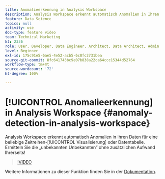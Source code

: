 ```yaml
---
title: Anomalieerkennung in Analysis Workspace
description: Analysis Workspace erkennt automatisch Anomalien in Ihren Daten für eine beliebige Zeitreihenvisualisierung oder Datentabelle. Ermitteln Sie die „unbekannten Unbekannten“ ohne zusätzlichen Aufwand Ihrerseits!
feature: Data Science
topics: null
activity: use
doc-type: feature video
team: Technical Marketing
kt: 2336
role: User, Developer, Data Engineer, Architect, Data Architect, Admin, Leader
level: Beginner
exl-id: 175c91e5-6ae5-4e52-acb5-6c8fc2731bea
source-git-commit: 8fc641743bc9e07b838a22ca64ccc15344d52764
workflow-type: tm+mt
source-wordcount: '72'
ht-degree: 100%

---
```


# [!UICONTROL Anomalieerkennung] in Analysis Workspace {#anomaly-detection-in-analysis-workspace}

Analysis Workspace erkennt automatisch Anomalien in Ihren Daten für eine beliebige Zeitreihen-[!UICONTROL Visualisierung] oder Datentabelle. Ermitteln Sie die „unbekannten Unbekannten“ ohne zusätzlichen Aufwand Ihrerseits!

>[!VIDEO](https://video.tv.adobe.com/v/40727/?quality=12&learn=on&captions=ger)

Weitere Informationen zu dieser Funktion finden Sie in der [Dokumentation](https://experienceleague.adobe.com/docs/analytics/analyze/analysis-workspace/virtual-analyst/anomaly-detection/anomaly-detection.html?lang=de).
